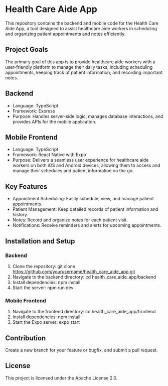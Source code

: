 # Health Care Aide App
This repository contains the backend and mobile code for the Health Care Aide App, a tool designed to assist healthcare aide workers in scheduling and organizing patient appointments and notes efficiently.

## Project Goals
The primary goal of this app is to provide healthcare aide workers with a user-friendly platform to manage their daily tasks, including scheduling appointments, keeping track of patient information, and recording important notes.

## Backend
* Language: TypeScript
* Framework: Express
* Purpose: Handles server-side logic, manages database interactions, and provides APIs for the mobile application.

## Mobile Frontend
* Language: TypeScript
* Framework: React Native with Expo
* Purpose: Delivers a seamless user experience for healthcare aide workers on both iOS and Android devices, allowing them to access and manage their schedules and patient information on the go.

## Key Features
* Appointment Scheduling: Easily schedule, view, and manage patient appointments.
* Patient Management: Keep detailed records of patient information and history.
* Notes: Record and organize notes for each patient visit.
* Notifications: Receive reminders and alerts for upcoming appointments.

## Installation and Setup

### Backend
1. Clone the repository: git clone https://github.com/yourusername/health_care_aide_app.git
2. Navigate to the backend directory: cd health_care_aide_app/backend
3. Install dependencies: npm install
4. Start the server: npm run dev

### Mobile Frontend
1. Navigate to the frontend directory: cd health_care_aide_app/frontend
2. Install dependencies: npm install
3. Start the Expo server: expo start
   
## Contribution
Create a new branch for your feature or bugfix, and submit a pull request.

## License
This project is licensed under the Apache License 2.0.
